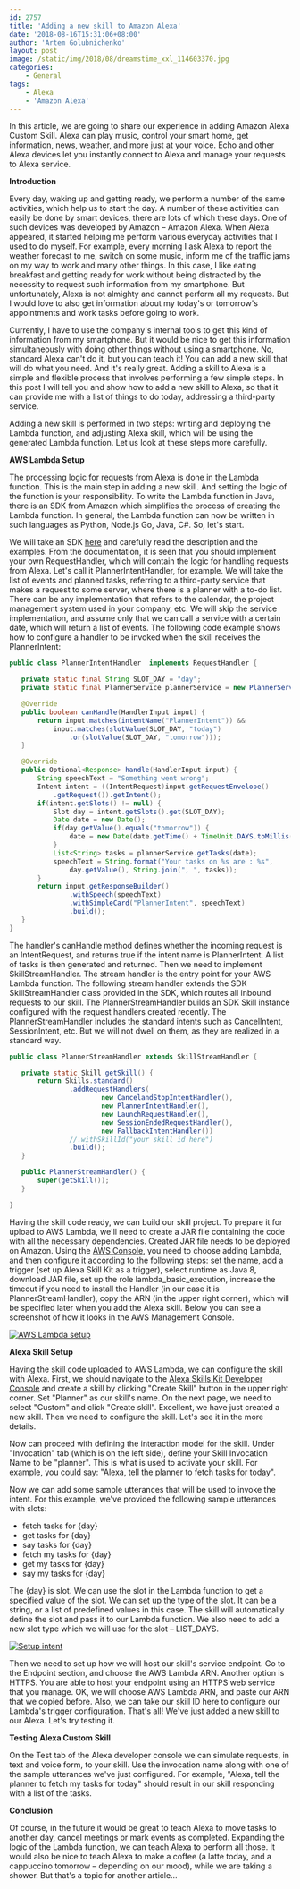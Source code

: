 ```yaml
---
id: 2757
title: 'Adding a new skill to Amazon Alexa'
date: '2018-08-16T15:31:06+08:00'
author: 'Artem Golubnichenko'
layout: post
image: /static/img/2018/08/dreamstime_xxl_114603370.jpg
categories:
    - General
tags:
    - Alexa
    - 'Amazon Alexa'
---
```


In this article, we are going to share our experience in adding Amazon Alexa Custom Skill. Alexa can play music, control your smart home, get information, news, weather, and more just at your voice. Echo and other Alexa devices let you instantly connect to Alexa and manage your requests to Alexa service.

**Introduction**

Every day, waking up and getting ready, we perform a number of the same activities, which help us to start the day. A number of these activities can easily be done by smart devices, there are lots of which these days. One of such devices was developed by Amazon – Amazon Alexa. When Alexa appeared, it started helping me perform various everyday activities that I used to do myself. For example, every morning I ask Alexa to report the weather forecast to me, switch on some music, inform me of the traffic jams on my way to work and many other things. In this case, I like eating breakfast and getting ready for work without being distracted by the necessity to request such information from my smartphone. But unfortunately, Alexa is not almighty and cannot perform all my requests. But I would love to also get information about my today's or tomorrow's appointments and work tasks before going to work. 

Currently, I have to use the company's internal tools to get this kind of information from my smartphone. But it would be nice to get this information simultaneously with doing other things without using a smartphone. No, standard Alexa can't do it, but you can teach it! You can add a new skill that will do what you need. And it's really great. Adding a skill to Alexa is a simple and flexible process that involves performing a few simple steps. In this post I will tell you and show how to add a new skill to Alexa, so that it can provide me with a list of things to do today, addressing a third-party service.

Adding a new skill is performed in two steps: writing and deploying the Lambda function, and adjusting Alexa skill, which will be using the generated Lambda function. Let us look at these steps more carefully.

**AWS Lambda Setup**

The processing logic for requests from Alexa is done in the Lambda function. This is the main step in adding a new skill. And setting the logic of the function is your responsibility. To write the Lambda function in Java, there is an SDK from Amazon which simplifies the process of creating the Lambda function. In general, the Lambda function can now be written in such languages as Python, Node.js Go, Java, C#. So, let's start.

We will take an SDK [here](https://alexa-skills-kit-sdk-for-java.readthedocs.io/en/latest/index.html) and carefully read the description and the examples. From the documentation, it is seen that you should implement your own RequestHandler, which will contain the logic for handling requests from Alexa. Let's call it PlannerIntentHandler, for example. We will take the list of events and planned tasks, referring to a third-party service that makes a request to some server, where there is a planner with a to-do list. There can be any implementation that refers to the calendar, the project management system used in your company, etc. We will skip the service implementation, and assume only that we can call a service with a certain date, which will return a list of events. The following code example shows how to configure a handler to be invoked when the skill receives the PlannerIntent:

```java
public class PlannerIntentHandler  implements RequestHandler {

   private static final String SLOT_DAY = "day";
   private static final PlannerService plannerService = new PlannerServiceImpl();

   @Override
   public boolean canHandle(HandlerInput input) {
       return input.matches(intentName("PlannerIntent")) &&
           input.matches(slotValue(SLOT_DAY, "today")
               .or(slotValue(SLOT_DAY, "tomorrow")));
   }

   @Override
   public Optional<Response> handle(HandlerInput input) {
       String speechText = "Something went wrong";
       Intent intent = ((IntentRequest)input.getRequestEnvelope()
           .getRequest()).getIntent();
       if(intent.getSlots() != null) {
           Slot day = intent.getSlots().get(SLOT_DAY);
           Date date = new Date();
           if(day.getValue().equals("tomorrow")) {
               date = new Date(date.getTime() + TimeUnit.DAYS.toMillis(1));
           }
           List<String> tasks = plannerService.getTasks(date);
           speechText = String.format("Your tasks on %s are : %s",
               day.getValue(), String.join(", ", tasks));
       }
       return input.getResponseBuilder()
               .withSpeech(speechText)
               .withSimpleCard("PlannerIntent", speechText)
               .build();
   }
}
```

The handler's canHandle method defines whether the incoming request is an IntentRequest, and returns true if the intent name is PlannerIntent. A list of tasks is then generated and returned. Then we need to implement SkillStreamHandler. The stream handler is the entry point for your AWS Lambda function. The following stream handler extends the SDK SkillStreamHandler class provided in the SDK, which routes all inbound requests to our skill. The PlannerStreamHandler builds an SDK Skill instance configured with the request handlers created recently. The PlannerStreamHandler includes the standard intents such as CancelIntent, SessionIntent, etc. But we will not dwell on them, as they are realized in a standard way.

```java
public class PlannerStreamHandler extends SkillStreamHandler {

   private static Skill getSkill() {
       return Skills.standard()
               .addRequestHandlers(
                       new CancelandStopIntentHandler(),
                       new PlannerIntentHandler(),
                       new LaunchRequestHandler(),
                       new SessionEndedRequestHandler(),
                       new FallbackIntentHandler())
               //.withSkillId("your skill id here")
               .build();
   }

   public PlannerStreamHandler() {
       super(getSkill());
   }

}
```

Having the skill code ready, we can build our skill project. To prepare it for upload to AWS Lambda, we'll need to create a JAR file containing the code with all the necessary dependencies. Created JAR file needs to be deployed on Amazon. Using the [AWS Console](http://console.aws.amazon.com/console/home), you need to choose adding Lambda, and then configure it according to the following steps: set the name, add a trigger (set up Alexa Skill Кit as a trigger), select runtime as Java 8, download JAR file, set up the role lambda_basic_execution, increase the timeout if you need to install the Handler (in our case it is PlannerStreamHandler), copy the ARN (in the upper right corner), which will be specified later when you add the Alexa skill. Below you can see a screenshot of how it looks in the AWS Management Console.

[![AWS Lambda setup](https://issart.com/blog/wp-content/uploads/2018/08/lambda-300x136.png)](https://issart.com/blog/wp-content/uploads/2018/08/lambda.png)

**Alexa Skill Setup**

Having the skill code uploaded to AWS Lambda, we can configure the skill with Alexa. First, we should navigate to the [Alexa Skills Kit Developer Console](https://developer.amazon.com/edw/home.html/) and create a skill by clicking "Create Skill" button in the upper right corner. Set "Planner" as our skill's name. On the next page, we need to select "Custom" and click "Create skill". Excellent, we have just created a new skill. Then we need to configure the skill. Let's see it in the more details.

Now can proceed with defining the interaction model for the skill. Under "Invocation" tab (which is on the left side), define your Skill Invocation Name to be "planner". This is what is used to activate your skill. For example, you сould say: "Alexa, tell the planner to fetch tasks for today".

Now we can add some sample utterances that will be used to invoke the intent. For this example, we've provided the following sample utterances with slots:

- fetch tasks for {day}
- get tasks for {day}
- say tasks for {day}
- fetch my tasks for {day}
- get my tasks for {day}
- say my tasks for {day}

The {day} is slot. We can use the slot in the Lambda function to get a specified value of the slot. We can set up the type of the slot. It can be a string, or a list of predefined values in this case. The skill will automatically define the slot and pass it to our Lambda function. We also need to add a new slot type which we will use for the slot – LIST_DAYS.

[![Setup intent](https://issart.com/blog/wp-content/uploads/2018/08/intent-300x138.png)](https://issart.com/blog/wp-content/uploads/2018/08/intent.png)

Then we need to set up how we will host our skill's service endpoint. Go to the Endpoint section, and choose the AWS Lambda ARN. Another option is HTTPS. You are able to host your endpoint using an HTTPS web service that you manage. OK, we will choose AWS Lambda ARN, and paste our ARN that we copied before. Also, we can take our skill ID here to configure our Lambda's trigger configuration. That's all! We've just added a new skill to our Alexa. Let's try testing it.

**Testing Alexa Custom Skill**

On the Test tab of the Alexa developer console we can simulate requests, in text and voice form, to your skill. Use the invocation name along with one of the sample utterances we've just configured. For example, "Alexa, tell the planner to fetch my tasks for today" should result in our skill responding with a list of the tasks.

**Conclusion**

Of course, in the future it would be great to teach Alexa to move tasks to another day, cancel meetings or mark events as completed. Expanding the logic of the Lambda function, we can teach Alexa to perform all those. It would also be nice to teach Alexa to make a coffee (a latte today, and a cappuccino tomorrow – depending on our mood), while we are taking a shower. But that's a topic for another article…